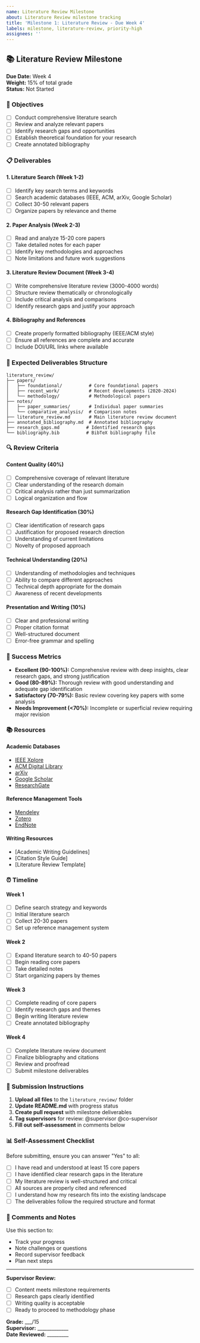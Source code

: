 ```yaml
---
name: Literature Review Milestone
about: Literature Review milestone tracking
title: 'Milestone 1: Literature Review - Due Week 4'
labels: milestone, literature-review, priority-high
assignees: ''
---
```


## 📚 Literature Review Milestone

**Due Date:** Week 4  
**Weight:** 15% of total grade  
**Status:** Not Started

### 🎯 Objectives
- [ ] Conduct comprehensive literature search
- [ ] Review and analyze relevant papers
- [ ] Identify research gaps and opportunities
- [ ] Establish theoretical foundation for your research
- [ ] Create annotated bibliography

### 📋 Deliverables

#### 1. Literature Search (Week 1-2)
- [ ] Identify key search terms and keywords
- [ ] Search academic databases (IEEE, ACM, arXiv, Google Scholar)
- [ ] Collect 30-50 relevant papers
- [ ] Organize papers by relevance and theme

#### 2. Paper Analysis (Week 2-3)
- [ ] Read and analyze 15-20 core papers
- [ ] Take detailed notes for each paper
- [ ] Identify key methodologies and approaches
- [ ] Note limitations and future work suggestions

#### 3. Literature Review Document (Week 3-4)
- [ ] Write comprehensive literature review (3000-4000 words)
- [ ] Structure review thematically or chronologically
- [ ] Include critical analysis and comparisons
- [ ] Identify research gaps and justify your approach

#### 4. Bibliography and References
- [ ] Create properly formatted bibliography (IEEE/ACM style)
- [ ] Ensure all references are complete and accurate
- [ ] Include DOI/URL links where available

### 📁 Expected Deliverables Structure
```
literature_review/
├── papers/
│   ├── foundational/          # Core foundational papers
│   ├── recent_work/           # Recent developments (2020-2024)
│   └── methodology/           # Methodological papers
├── notes/
│   ├── paper_summaries/       # Individual paper summaries
│   └── comparative_analysis/  # Comparison notes
├── literature_review.md       # Main literature review document
├── annotated_bibliography.md  # Annotated bibliography
├── research_gaps.md          # Identified research gaps
└── bibliography.bib          # BibTeX bibliography file
```

### 🔍 Review Criteria

#### Content Quality (40%)
- [ ] Comprehensive coverage of relevant literature
- [ ] Clear understanding of the research domain
- [ ] Critical analysis rather than just summarization
- [ ] Logical organization and flow

#### Research Gap Identification (30%)
- [ ] Clear identification of research gaps
- [ ] Justification for proposed research direction
- [ ] Understanding of current limitations
- [ ] Novelty of proposed approach

#### Technical Understanding (20%)
- [ ] Understanding of methodologies and techniques
- [ ] Ability to compare different approaches
- [ ] Technical depth appropriate for the domain
- [ ] Awareness of recent developments

#### Presentation and Writing (10%)
- [ ] Clear and professional writing
- [ ] Proper citation format
- [ ] Well-structured document
- [ ] Error-free grammar and spelling

### 🎯 Success Metrics
- **Excellent (90-100%):** Comprehensive review with deep insights, clear research gaps, and strong justification
- **Good (80-89%):** Thorough review with good understanding and adequate gap identification
- **Satisfactory (70-79%):** Basic review covering key papers with some analysis
- **Needs Improvement (<70%):** Incomplete or superficial review requiring major revision

### 📚 Resources

#### Academic Databases
- [IEEE Xplore](https://ieeexplore.ieee.org/)
- [ACM Digital Library](https://dl.acm.org/)
- [arXiv](https://arxiv.org/)
- [Google Scholar](https://scholar.google.com/)
- [ResearchGate](https://www.researchgate.net/)

#### Reference Management Tools
- [Mendeley](https://www.mendeley.com/)
- [Zotero](https://www.zotero.org/)
- [EndNote](https://endnote.com/)

#### Writing Resources
- [Academic Writing Guidelines]
- [Citation Style Guide]
- [Literature Review Template]

### ⏰ Timeline

#### Week 1
- [ ] Define search strategy and keywords
- [ ] Initial literature search
- [ ] Collect 20-30 papers
- [ ] Set up reference management system

#### Week 2
- [ ] Expand literature search to 40-50 papers
- [ ] Begin reading core papers
- [ ] Take detailed notes
- [ ] Start organizing papers by themes

#### Week 3
- [ ] Complete reading of core papers
- [ ] Identify research gaps and themes
- [ ] Begin writing literature review
- [ ] Create annotated bibliography

#### Week 4
- [ ] Complete literature review document
- [ ] Finalize bibliography and citations
- [ ] Review and proofread
- [ ] Submit milestone deliverables

### 📝 Submission Instructions

1. **Upload all files** to the `literature_review/` folder
2. **Update README.md** with progress status
3. **Create pull request** with milestone deliverables
4. **Tag supervisors** for review: @supervisor @co-supervisor
5. **Fill out self-assessment** in comments below

### 📊 Self-Assessment Checklist
Before submitting, ensure you can answer "Yes" to all:

- [ ] I have read and understood at least 15 core papers
- [ ] I have identified clear research gaps in the literature
- [ ] My literature review is well-structured and critical
- [ ] All sources are properly cited and referenced
- [ ] I understand how my research fits into the existing landscape
- [ ] The deliverables follow the required structure and format

### 💬 Comments and Notes
Use this section to:
- Track your progress
- Note challenges or questions
- Record supervisor feedback
- Plan next steps

---

**Supervisor Review:**
- [ ] Content meets milestone requirements
- [ ] Research gaps clearly identified
- [ ] Writing quality is acceptable
- [ ] Ready to proceed to methodology phase

**Grade:** ___/15  
**Supervisor:** _____________  
**Date Reviewed:** _________